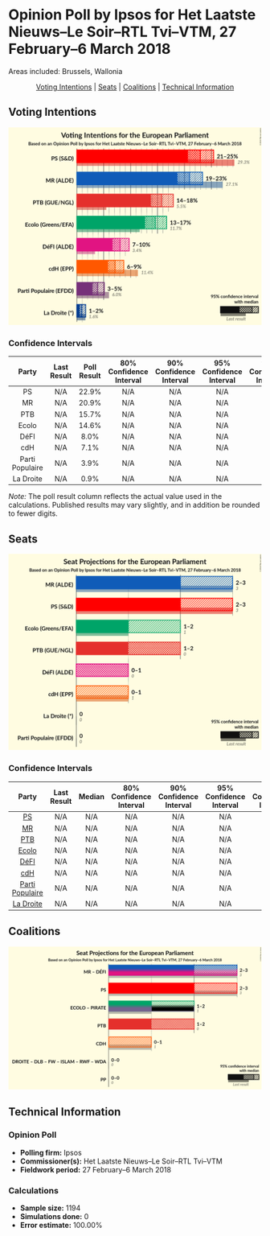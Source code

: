 # Opinion Poll by Ipsos for Het Laatste Nieuws–Le Soir–RTL Tvi–VTM, 27 February–6 March 2018

Areas included: Brussels, Wallonia

<p align="center"><a href="#voting-intentions">Voting Intentions</a> | <a href="#seats">Seats</a> | <a href="#coalitions">Coalitions</a> | <a href="#technical-information">Technical Information</a></p>

## Voting Intentions

![Graph with voting intentions not yet produced](2018-03-06-Ipsos.png "Voting Intentions")

### Confidence Intervals

| Party | Last Result | Poll Result | 80% Confidence Interval | 90% Confidence Interval | 95% Confidence Interval | 99% Confidence Interval |
|:-----:|:-----------:|:-----------:|:-----------------------:|:-----------------------:|:-----------------------:|:-----------------------:|
| PS | N/A | 22.9% | N/A |N/A |N/A |N/A |
| MR | N/A | 20.9% | N/A |N/A |N/A |N/A |
| PTB | N/A | 15.7% | N/A |N/A |N/A |N/A |
| Ecolo | N/A | 14.6% | N/A |N/A |N/A |N/A |
| DéFI | N/A | 8.0% | N/A |N/A |N/A |N/A |
| cdH | N/A | 7.1% | N/A |N/A |N/A |N/A |
| Parti Populaire | N/A | 3.9% | N/A |N/A |N/A |N/A |
| La Droite | N/A | 0.9% | N/A |N/A |N/A |N/A |

*Note:* The poll result column reflects the actual value used in the calculations. Published results may vary slightly, and in addition be rounded to fewer digits.

## Seats

![Graph with seats not yet produced](2018-03-06-Ipsos-seats.png "Seats")

### Confidence Intervals

| Party | Last Result | Median | 80% Confidence Interval | 90% Confidence Interval | 95% Confidence Interval | 99% Confidence Interval |
|:-----:|:-----------:|:------:|:-----------------------:|:-----------------------:|:-----------------------:|:-----------------------:|
| <a href="#ps">PS</a> | N/A | N/A | N/A |N/A |N/A |N/A |
| <a href="#mr">MR</a> | N/A | N/A | N/A |N/A |N/A |N/A |
| <a href="#ptb">PTB</a> | N/A | N/A | N/A |N/A |N/A |N/A |
| <a href="#ecolo">Ecolo</a> | N/A | N/A | N/A |N/A |N/A |N/A |
| <a href="#défi">DéFI</a> | N/A | N/A | N/A |N/A |N/A |N/A |
| <a href="#cdh">cdH</a> | N/A | N/A | N/A |N/A |N/A |N/A |
| <a href="#parti-populaire">Parti Populaire</a> | N/A | N/A | N/A |N/A |N/A |N/A |
| <a href="#la-droite">La Droite</a> | N/A | N/A | N/A |N/A |N/A |N/A |


## Coalitions

![Graph with coalitions seats not yet produced](2018-03-06-Ipsos-coalitions-seats.png "Coalitions Seats")


## Technical Information

### Opinion Poll

+ **Polling firm:** Ipsos
+ **Commissioner(s):** Het Laatste Nieuws–Le Soir–RTL Tvi–VTM
+ **Fieldwork period:** 27 February–6 March 2018

### Calculations

+ **Sample size:** 1194
+ **Simulations done:** 0
+ **Error estimate:** 100.00%

